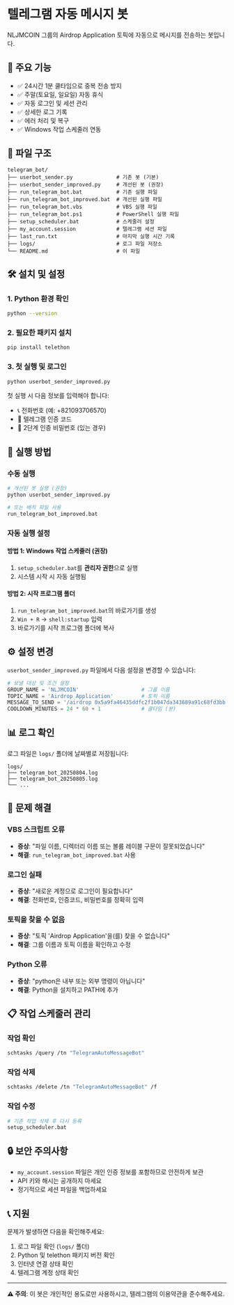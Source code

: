 # 텔레그램 자동 메시지 봇

NLJMCOIN 그룹의 Airdrop Application 토픽에 자동으로 메시지를 전송하는 봇입니다.

## 🚀 주요 기능

- ✅ 24시간 1분 쿨타임으로 중복 전송 방지
- ✅ 주말(토요일, 일요일) 자동 휴식
- ✅ 자동 로그인 및 세션 관리
- ✅ 상세한 로그 기록
- ✅ 에러 처리 및 복구
- ✅ Windows 작업 스케줄러 연동

## 📁 파일 구조

```
telegram_bot/
├── userbot_sender.py              # 기존 봇 (기본)
├── userbot_sender_improved.py     # 개선된 봇 (권장)
├── run_telegram_bot.bat           # 기존 실행 파일
├── run_telegram_bot_improved.bat  # 개선된 실행 파일
├── run_telegram_bot.vbs           # VBS 실행 파일
├── run_telegram_bot.ps1           # PowerShell 실행 파일
├── setup_scheduler.bat            # 스케줄러 설정
├── my_account.session             # 텔레그램 세션 파일
├── last_run.txt                   # 마지막 실행 시간 기록
├── logs/                          # 로그 파일 저장소
└── README.md                      # 이 파일
```

## 🛠️ 설치 및 설정

### 1. Python 환경 확인
```bash
python --version
```

### 2. 필요한 패키지 설치
```bash
pip install telethon
```

### 3. 첫 실행 및 로그인
```bash
python userbot_sender_improved.py
```

첫 실행 시 다음 정보를 입력해야 합니다:
- 📞 전화번호 (예: +821093706570)
- 📲 텔레그램 인증 코드
- 🔐 2단계 인증 비밀번호 (있는 경우)

## 🚀 실행 방법

### 수동 실행
```bash
# 개선된 봇 실행 (권장)
python userbot_sender_improved.py

# 또는 배치 파일 사용
run_telegram_bot_improved.bat
```

### 자동 실행 설정

#### 방법 1: Windows 작업 스케줄러 (권장)
1. `setup_scheduler.bat`를 **관리자 권한**으로 실행
2. 시스템 시작 시 자동 실행됨

#### 방법 2: 시작 프로그램 폴더
1. `run_telegram_bot_improved.bat`의 바로가기를 생성
2. `Win + R` → `shell:startup` 입력
3. 바로가기를 시작 프로그램 폴더에 복사

## ⚙️ 설정 변경

`userbot_sender_improved.py` 파일에서 다음 설정을 변경할 수 있습니다:

```python
# 보낼 대상 및 조건 설정
GROUP_NAME = 'NLJMCOIN'                    # 그룹 이름
TOPIC_NAME = 'Airdrop Application'         # 토픽 이름
MESSAGE_TO_SEND = '/airdrop 0x5a9fa46435ddfc2f1b047da343689a91c68fd3bb'  # 전송할 메시지
COOLDOWN_MINUTES = 24 * 60 + 1             # 쿨타임 (분)
```

## 📊 로그 확인

로그 파일은 `logs/` 폴더에 날짜별로 저장됩니다:
```
logs/
├── telegram_bot_20250804.log
├── telegram_bot_20250805.log
└── ...
```

## 🔧 문제 해결

### VBS 스크립트 오류
- **증상**: "파일 이름, 디렉터리 이름 또는 볼륨 레이블 구문이 잘못되었습니다"
- **해결**: `run_telegram_bot_improved.bat` 사용

### 로그인 실패
- **증상**: "새로운 계정으로 로그인이 필요합니다"
- **해결**: 전화번호, 인증코드, 비밀번호를 정확히 입력

### 토픽을 찾을 수 없음
- **증상**: "토픽 'Airdrop Application'을(를) 찾을 수 없습니다"
- **해결**: 그룹 이름과 토픽 이름을 확인하고 수정

### Python 오류
- **증상**: "python은 내부 또는 외부 명령이 아닙니다"
- **해결**: Python을 설치하고 PATH에 추가

## 📋 작업 스케줄러 관리

### 작업 확인
```bash
schtasks /query /tn "TelegramAutoMessageBot"
```

### 작업 삭제
```bash
schtasks /delete /tn "TelegramAutoMessageBot" /f
```

### 작업 수정
```bash
# 기존 작업 삭제 후 다시 등록
setup_scheduler.bat
```

## 🔒 보안 주의사항

- `my_account.session` 파일은 개인 인증 정보를 포함하므로 안전하게 보관
- API 키와 해시는 공개하지 마세요
- 정기적으로 세션 파일을 백업하세요

## 📞 지원

문제가 발생하면 다음을 확인해주세요:
1. 로그 파일 확인 (`logs/` 폴더)
2. Python 및 telethon 패키지 버전 확인
3. 인터넷 연결 상태 확인
4. 텔레그램 계정 상태 확인

---

**⚠️ 주의**: 이 봇은 개인적인 용도로만 사용하시고, 텔레그램의 이용약관을 준수해주세요. 